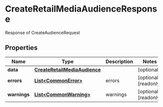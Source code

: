 

# CreateRetailMediaAudienceResponse

Response of CreateAudienceRequest

## Properties

| Name | Type | Description | Notes |
|------------ | ------------- | ------------- | -------------|
|**data** | [**CreateRetailMediaAudience**](CreateRetailMediaAudience.md) |  |  [optional] |
|**errors** | [**List&lt;CommonError&gt;**](CommonError.md) | errors |  [optional] [readonly] |
|**warnings** | [**List&lt;CommonWarning&gt;**](CommonWarning.md) | warnings |  [optional] [readonly] |



